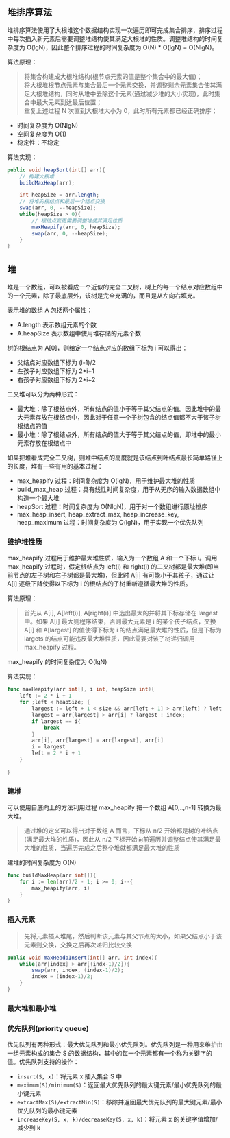 ## 堆排序算法
堆排序算法使用了大根堆这个数据结构实现一次遍历即可完成集合排序，排序过程中每次插入新元素后需要调整堆结构使其满足大根堆的性质。调整堆结构的时间复杂度为 O(lgN)，因此整个排序过程的时间复杂度为 O(N) * O(lgN) = O(NlgN)。

算法原理：
> 将集合构建成大根堆结构(根节点元素的值是整个集合中的最大值)；<br>
> 将大根堆根节点元素与集合最后一个元素交换，并调整剩余元素集合使其满足大根堆结构，同时从堆中去除这个元素(通过减少堆的大小实现)，此时集合中最大元素到达最后位置；<br>
> 重复上述过程 N 次直到大根堆大小为 0，此时所有元素都已经正确排序；<br>

- 时间复杂度为 O(NlgN)
- 空间复杂度为 O(1)
- 稳定性：不稳定

算法实现：
```java
public void heapSort(int[] arr){
    // 构建大根堆
    buildMaxHeap(arr);

    int heapSize = arr.length;
    // 将堆的根结点和最后一个结点交换
    swap(arr, 0, --heapSize);
    while(heapSize > 0){
        // 根结点变更需要调整堆使其满足性质
        maxHeapify(arr, 0, heapSize);
        swap(arr, 0, --heapSize);
    }
}

```
## 堆
堆是一个数组，可以被看成一个近似的完全二叉树，树上的每一个结点对应数组中的一个元素，除了最底层外，该树是完全充满的，而且是从左向右填充。

表示堆的数组 A 包括两个属性：
- A.length 表示数组元素的个数
- A.heapSize 表示数组中使用堆存储的元素个数

树的根结点为 A[0]，则给定一个结点对应的数组下标为 i 可以得出：
- 父结点对应数组下标为 (i-1)/2
- 左孩子对应数组下标为 2*i+1
- 右孩子对应数组下标为 2*i+2

二叉堆可以分为两种形式：
- 最大堆：除了根结点外，所有结点的值小于等于其父结点的值。因此堆中的最大元素存放在根结点中，因此对于任意一个子树包含的结点值都不大于该子树根结点的值
- 最小堆：除了根结点外，所有结点的值大于等于其父结点的值，即堆中的最小元素存放在根结点中

如果把堆看成完全二叉树，则堆中结点的高度就是该结点到叶结点最长简单路径上的长度，堆有一些有用的基本过程：
- max_heapify 过程：时间复杂度为 O(lgN)，用于维护最大堆的性质
- build_max_heap 过程：具有线性时间复杂度，用于从无序的输入数据数组中构造一个最大堆
- heapSort 过程：时间复杂度为 O(NlgN)，用于对一个数组进行原址排序
- max_heap_insert, heap_extract_max, heap_increase_key, heap_maximum 过程：时间复杂度为 O(lgN)，用于实现一个优先队列

### 维护堆性质
max_heapify 过程用于维护最大堆性质，输入为一个数组 A 和一个下标 i。调用 max_heapify 过程时，假定根结点为 left(i) 和 right(i) 的二叉树都是最大堆(即当前节点的左子树和右子树都是最大堆)，但此时 A[i] 有可能小于其孩子，通过让 A[i] 逐级下降使得以下标为 i 的根结点的子树重新遵循最大堆的性质。

算法原理：
> 首先从 A[i], A[left(i)], A[right(i)] 中选出最大的并将其下标存储在 largest 中。如果 A[i] 最大则程序结束，否则最大元素是 i 的某个孩子结点，交换 A[i] 和 A[largest] 的值使得下标为 i 的结点满足最大堆的性质，但是下标为 largets 的结点可能违反最大堆性质，因此需要对该子树递归调用 max_heapify 过程。

max_heapify 的时间复杂度为 O(lgN)

算法实现：
```go
func maxHeapify(arr int[], i int, heapSize int){
    left := 2 * i + 1
    for ;left < heapSize; {
        largest := left + 1 < size && arr[left + 1] > arr[left] ? left + 1 : left
        largest = arr[largest] > arr[i] ? largest : index;
        if largest == i{
            break
        }
        arr[i], arr[largest] = arr[largest], arr[i]
        i = largest
        left = 2 * i + 1
    }
    
}
```
### 建堆
可以使用自底向上的方法利用过程 max_heapify 把一个数组 A[0,..,n-1] 转换为最大堆。

> 通过堆的定义可以得出对于数组 A 而言，下标从 n/2 开始都是树的叶结点(满足最大堆的性质)，因此从 n/2 下标开始向前遍历并调整结点使其满足最大堆的性质，当遍历完成之后整个堆就都满足最大堆的性质

建堆的时间复杂度为 O(N)

```go
func buildMaxHeap(arr int[]){
    for i := len(arr)/2 - 1; i >= 0; i--{
        max_heapify(arr, i)
    }
}
```
### 插入元素
> 先将元素插入堆尾，然后判断该元素与其父节点的大小，如果父结点小于该元素则交换，交换之后再次递归比较交换

```java
public void maxHeadpInsert(int[] arr, int index){
    while(arr[index] > arr[(indx-1)/2]){
        swap(arr, index, (index-1)/2);
        index = (index-1)/2;
    }
}
```
### 最大堆和最小堆
### 优先队列(priority queue)
优先队列有两种形式：最大优先队列和最小优先队列。优先队列是一种用来维护由一组元素构成的集合 S 的数据结构，其中的每一个元素都有一个称为关键字的值。优先队列支持的操作：
- ```insert(S, x)```：将元素 x 插入集合 S 中
- ```maximum(S)/minimum(S)```：返回最大优先队列的最大键元素/最小优先队列的最小键元素
- ```extractMax(S)/extractMin(S)```：移除并返回最大优先队列的最大键元素/最小优先队列的最小键元素
- ```increaseKey(S, x, k)/decreaseKey(S, x, k)```：将元素 x 的关键字值增加/减少到 k


